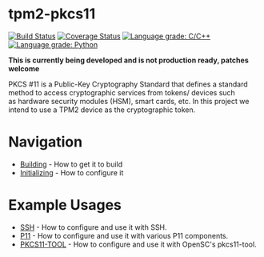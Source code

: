 # tpm2-pkcs11

[![Build Status](https://travis-ci.org/tpm2-software/tpm2-pkcs11.svg?branch=master)](https://travis-ci.org/tpm2-software/tpm2-pkcs11)
[![Coverage Status](https://codecov.io/gh/tpm2-software/tpm2-pkcs11/branch/master/graph/badge.svg)](https://codecov.io/gh/tpm2-software/tpm2-pkcs11)
[![Language grade: C/C++](https://img.shields.io/lgtm/grade/cpp/g/tpm2-software/tpm2-pkcs11.svg?logo=lgtm&logoWidth=18)](https://lgtm.com/projects/g/tpm2-software/tpm2-pkcs11/context:cpp)
[![Language grade: Python](https://img.shields.io/lgtm/grade/python/g/tpm2-software/tpm2-pkcs11.svg?logo=lgtm&logoWidth=18)](https://lgtm.com/projects/g/tpm2-software/tpm2-pkcs11/context:python)

**This is currently being developed and is not production ready, patches welcome**

PKCS #11 is a Public-Key Cryptography Standard that defines a standard method to
access cryptographic services from tokens/ devices such as hardware security
modules (HSM), smart cards, etc. In this project we intend to use a TPM2 device
as the cryptographic token.

# Navigation

* [Building](BUILDING.md) - How to get it to build
* [Initializing](INITIALIZING.md) - How to configure it

# Example Usages
* [SSH](SSH.md) - How to configure and use it with SSH.
* [P11](P11.md) - How to configure and use it with various P11 components.
* [PKCS11-TOOL](PKCS11_TOOL.md) - How to configure and use it with OpenSC's pkcs11-tool.
